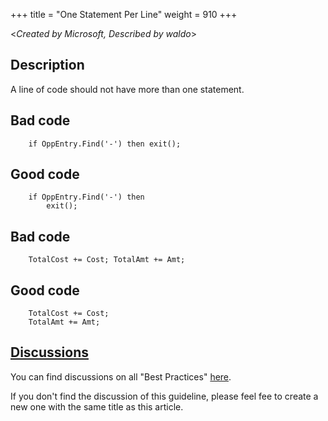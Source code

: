 +++
title = "One Statement Per Line"
weight = 910
+++

<_Created by Microsoft, Described by waldo_\>

## Description
A line of code should not have more than one statement.

## Bad code

```al
    if OppEntry.Find('-') then exit();  
```   
    

## Good code

```al
    if OppEntry.Find('-') then   
        exit();  
```   
    
## Bad code

```al
    TotalCost += Cost; TotalAmt += Amt;  
```   
    

## Good code

```al
    TotalCost += Cost; 
    TotalAmt += Amt;
```

## [Discussions](https://github.com/microsoft/alguidelines/discussions/categories/bc-best-practices?discussions_q=one+statement+per+line+category%3A%22BC+Best+Practices%22)

You can find discussions on all "Best Practices" [here](https://github.com/microsoft/alguidelines/discussions/categories/bc-best-practices).

If you don't find the discussion of this guideline, please feel fee to create a new one with the same title as this article.  